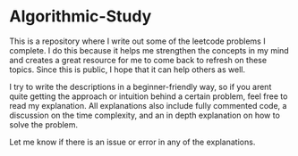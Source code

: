 # Algorithmic-Study
This is a repository where I write out some of the leetcode problems I complete. I do this because it helps me strengthen the concepts in my mind and creates a great resource for me to come back to refresh on these topics. Since this is public, I hope that it can help others as well.

I try to write the descriptions in a beginner-friendly way, so if you arent quite getting the approach or intuition behind a certain problem, feel free to read my explanation. All explanations also include fully 
commented code, a discussion on the time complexity, and an in depth explanation on how to solve the problem. 

Let me know if there is an issue or error in any of the explanations.
